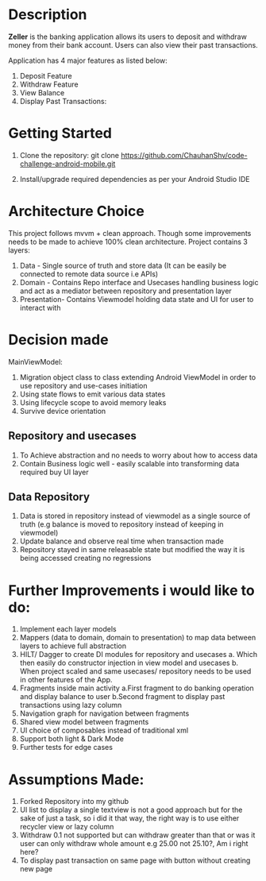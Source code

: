 # Description

**Zeller** is the banking application allows its users to deposit and withdraw money from their bank account. Users can also view their past transactions.

Application has 4 major features as listed below:
1. Deposit Feature
2. Withdraw Feature
3. View Balance
4. Display Past Transactions:

# Getting Started
1. Clone the repository:
git clone https://github.com/ChauhanShv/code-challenge-android-mobile.git

2. Install/upgrade required dependencies as per your Android Studio IDE

# Architecture Choice
This project follows mvvm + clean approach. Though some improvements needs to be made to achieve 100% clean architecture.
Project contains 3 layers:
1. Data - Single source of truth and store data (It can be easily be connected to remote data source i.e APIs)
2. Domain - Contains Repo interface and Usecases handling business logic and act as a mediator between repository and presentation layer
3. Presentation- Contains Viewmodel holding data state and UI for user to interact with

# Decision made
MainViewModel:
1. Migration object class to class extending Android ViewModel in order to use repository and use-cases initiation
2. Using state flows to emit various data states
3. Using lifecycle scope to avoid memory leaks
4. Survive device orientation

## Repository and usecases
1. To Achieve abstraction and no needs to worry about how to access data 
2. Contain Business logic well - easily scalable into transforming data required buy UI layer

## Data Repository
1. Data is stored in repository instead of viewmodel as a single source of truth (e.g balance is moved to repository instead of keeping in viewmodel)
2. Update balance and observe real time when transaction made
3. Repository stayed in same releasable state but modified the way it is being accessed creating no regressions

# Further Improvements i would like to do:
1. Implement each layer models
2. Mappers (data to domain, domain to presentation) to map data between layers to achieve full abstraction
3. HILT/ Dagger to create DI modules for repository and usecases
   a. Which then easily do constructor injection in view model and usecases
   b. When project scaled and same usecases/ repository needs to be used in other features of the App.
4. Fragments inside main activity
   a.First fragment to do banking operation and display balance to user
   b.Second fragment to display past transactions using lazy column
5. Navigation graph for navigation between fragments
6. Shared view model between fragments
7. UI choice of composables instead of traditional xml
8. Support both light & Dark Mode
9. Further tests for edge cases

# Assumptions Made:
1. Forked Repository into my github
2. UI list to display a single textview is not a good approach but for the sake of just a task, so i did it that way, the right way is to use either recycler view or lazy column
3. Withdraw 0.1 not supported but can withdraw greater than that or was it user can only withdraw whole amount e.g 25.00 not 25.10?, Am i right here? 
4. To display past transaction on same page with button without creating new page



